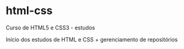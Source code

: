 # html-css
 Curso de HTML5 e CSS3 - estudos

Início dos estudos de HTML e CSS + gerenciamento de repositórios